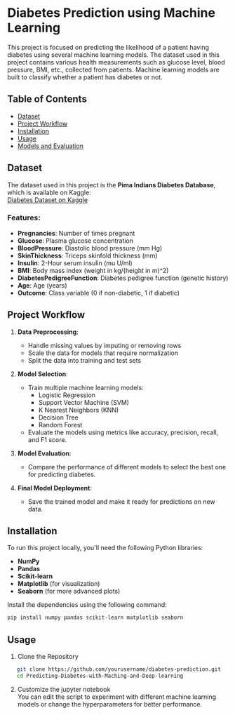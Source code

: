 # Diabetes Prediction using Machine Learning

This project is focused on predicting the likelihood of a patient having diabetes using several machine learning models. The dataset used in this project contains various health measurements such as glucose level, blood pressure, BMI, etc., collected from patients. Machine learning models are built to classify whether a patient has diabetes or not.

## Table of Contents
- [Dataset](#dataset)
- [Project Workflow](#project-workflow)
- [Installation](#installation)
- [Usage](#usage)
- [Models and Evaluation](#models-and-evaluation)

## Dataset
The dataset used in this project is the **Pima Indians Diabetes Database**, which is available on Kaggle:  
[Diabetes Dataset on Kaggle](https://www.kaggle.com/uciml/pima-indians-diabetes-database)

### Features:
- **Pregnancies**: Number of times pregnant
- **Glucose**: Plasma glucose concentration
- **BloodPressure**: Diastolic blood pressure (mm Hg)
- **SkinThickness**: Triceps skinfold thickness (mm)
- **Insulin**: 2-Hour serum insulin (mu U/ml)
- **BMI**: Body mass index (weight in kg/(height in m)^2)
- **DiabetesPedigreeFunction**: Diabetes pedigree function (genetic history)
- **Age**: Age (years)
- **Outcome**: Class variable (0 if non-diabetic, 1 if diabetic)

## Project Workflow
1. **Data Preprocessing**:
   - Handle missing values by imputing or removing rows
   - Scale the data for models that require normalization
   - Split the data into training and test sets

2. **Model Selection**:
   - Train multiple machine learning models:
     - Logistic Regression
     - Support Vector Machine (SVM)
     - K Nearest Neighbors (KNN)
     - Decision Tree
     - Random Forest
   - Evaluate the models using metrics like accuracy, precision, recall, and F1 score.

3. **Model Evaluation**:
   - Compare the performance of different models to select the best one for predicting diabetes.

4. **Final Model Deployment**:
   - Save the trained model and make it ready for predictions on new data.

## Installation

To run this project locally, you'll need the following Python libraries:
- **NumPy**
- **Pandas**
- **Scikit-learn**
- **Matplotlib** (for visualization)
- **Seaborn** (for more advanced plots)

Install the dependencies using the following command:

```bash
pip install numpy pandas scikit-learn matplotlib seaborn
```
## Usage 
1. Clone the Repository
```bash
   git clone https://github.com/yourusername/diabetes-prediction.git
   cd Predicting-Diabetes-with-Maching-and-Deep-learning
```
2. Customize the jupyter notebook<br>
You can edit the script to experiment with different machine learning models or change the hyperparameters for better performance.
